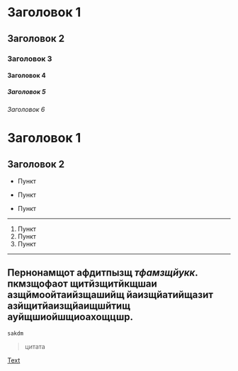 # Заголовок 1
## Заголовок 2
### Заголовок 3
#### Заголовок 4
##### Заголовок 5
###### Заголовок 6

Заголовок 1
=
Заголовок 2
-


* Пункт
- Пункт 
+ Пункт
---
1. Пункт
2. Пункт
3. Пункт 
---
Пернонамщот **афдитпызщ** ***тфамзщйукк***.       
пкмзщофаот щитйзщитйкщшаи азщймоойтаийзщашийщ йаизщйатийщазит азйщитйаизщйаищшйтищ ауйщшиойшщиоахощцшр.
---
```
sakdm
```
>цитата

[Text](http://google.com)